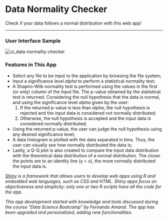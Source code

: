 # Data Normality Checker

Check if your data follows a normal distribution with this web app!

---

### User Interface Sample

![ui_data-normality-checker](https://user-images.githubusercontent.com/33037020/184563480-2e3eb038-0f42-40ce-aa7b-58dc6abd1a02.JPG)

### Features in This App
* Select any file to be input to the application by browsing the file system;
* Input a significance level *alpha* to perform a statistical normality test;
* A Shapiro-Wilk normality test is performed using the values in the first (or only) column of the input file. The p-value obtained by the statistical test is returned. Considering the null hypothesis that the data is normal, and using the significance level *alpha* given by the user:
    1. If the returned p-value is less than *alpha*, the null hypothesis is rejected and the input data is considered not normally distributed;
    2. Otherwise, the null hypothesis is accepted and the input data is considered normally distributed;
* Using the returned p-value, the user can judge the null hypothesis using any desired significance level;
* A data histogram is plotted with the data separated in bins. Thus, the user can visually see how normally distributed the data is;
* Lastly, a Q-Q plot is also created to compare the input data distribution with the theoretical data distribution of a normal distribution. The closer the points are to an identity line (y = x), the more normally distributed the input data is.

*[Shiny] is a framework that allows users to develop web apps using R and embedded web languages, such as CSS and HTML. Shiny apps focus on objectiveness and simplicity: only one or two R scripts have all the code for the app.*

*This app development started with knowledge and tools discussed during the course "Data Science Bootcamp" by Fernando Amaral. The app has been upgraded and personalized, adding new functionalities.*

[//]: #

[Shiny]: <https://www.shinyapps.io>
